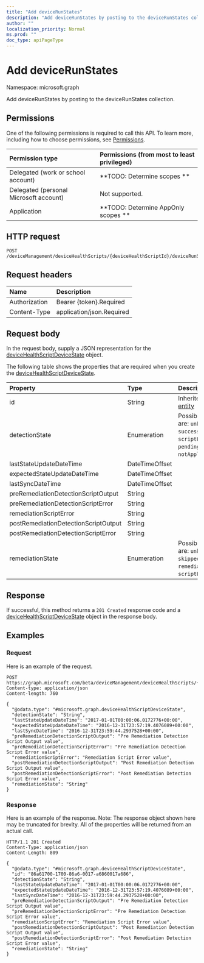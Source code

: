 ```yaml
---
title: "Add deviceRunStates"
description: "Add deviceRunStates by posting to the deviceRunStates collection."
author: ""
localization_priority: Normal
ms.prod: ""
doc_type: apiPageType
---
```


# Add deviceRunStates

Namespace: microsoft.graph

Add deviceRunStates by posting to the deviceRunStates collection.

## Permissions
One of the following permissions is required to call this API. To learn more, including how to choose permissions, see [Permissions](/concepts/permissions-reference.md).

|Permission type|Permissions (from most to least privileged)|
|:---|:---|
|Delegated (work or school account)|**TODO: Determine scopes **|
|Delegated (personal Microsoft account)|Not supported.|
|Application|**TODO: Determine AppOnly scopes **|

## HTTP request
<!-- {
  "blockType": "ignored"
}
-->
``` http
POST /deviceManagement/deviceHealthScripts/{deviceHealthScriptId}/deviceRunStates/$ref
```

## Request headers
|Name|Description|
|:---|:---|
|Authorization|Bearer {token}.Required|
|Content-Type|application/json.Required|

## Request body
In the request body, supply a JSON representation for the [deviceHealthScriptDeviceState](../resources/devicehealthscriptdevicestate.md) object.

The following table shows the properties that are required when you create the [deviceHealthScriptDeviceState](../resources/devicehealthscriptdevicestate.md).

|Property|Type|Description|
|:---|:---|:---|
|id|String| Inherited from [entity](../resources/entity.md)|
|detectionState|Enumeration| Possible values are: `unknown`, `success`, `fail`, `scriptError`, `pending`, `notApplicable`.|
|lastStateUpdateDateTime|DateTimeOffset||
|expectedStateUpdateDateTime|DateTimeOffset||
|lastSyncDateTime|DateTimeOffset||
|preRemediationDetectionScriptOutput|String||
|preRemediationDetectionScriptError|String||
|remediationScriptError|String||
|postRemediationDetectionScriptOutput|String||
|postRemediationDetectionScriptError|String||
|remediationState|Enumeration| Possible values are: `unknown`, `skipped`, `success`, `remediationFailed`, `scriptError`.|



## Response
If successful, this method returns a `201 Created` response code and a [deviceHealthScriptDeviceState](../resources/devicehealthscriptdevicestate.md) object in the response body.

## Examples

### Request
Here is an example of the request.
<!-- {
  "blockType": "request",
  "name": "create_devicehealthscriptdevicestate_from_"
}
-->
``` http
POST https://graph.microsoft.com/beta/deviceManagement/deviceHealthScripts/{deviceHealthScriptId}/deviceRunStates
Content-type: application/json
Content-length: 760

{
  "@odata.type": "#microsoft.graph.deviceHealthScriptDeviceState",
  "detectionState": "String",
  "lastStateUpdateDateTime": "2017-01-01T00:00:06.0172776+00:00",
  "expectedStateUpdateDateTime": "2016-12-31T23:57:19.4076089+00:00",
  "lastSyncDateTime": "2016-12-31T23:59:44.2937528+00:00",
  "preRemediationDetectionScriptOutput": "Pre Remediation Detection Script Output value",
  "preRemediationDetectionScriptError": "Pre Remediation Detection Script Error value",
  "remediationScriptError": "Remediation Script Error value",
  "postRemediationDetectionScriptOutput": "Post Remediation Detection Script Output value",
  "postRemediationDetectionScriptError": "Post Remediation Detection Script Error value",
  "remediationState": "String"
}
```

### Response
Here is an example of the response. Note: The response object shown here may be truncated for brevity. All of the properties will be returned from an actual call.
<!-- {
  "blockType": "response",
  "truncated": true,
  "@odata.type": "microsoft.graph.devicehealthscriptdevicestate"
}
-->
``` http
HTTP/1.1 201 Created
Content-Type: application/json
Content-Length: 809

{
  "@odata.type": "#microsoft.graph.deviceHealthScriptDeviceState",
  "id": "86a61700-1700-86a6-0017-a6860017a686",
  "detectionState": "String",
  "lastStateUpdateDateTime": "2017-01-01T00:00:06.0172776+00:00",
  "expectedStateUpdateDateTime": "2016-12-31T23:57:19.4076089+00:00",
  "lastSyncDateTime": "2016-12-31T23:59:44.2937528+00:00",
  "preRemediationDetectionScriptOutput": "Pre Remediation Detection Script Output value",
  "preRemediationDetectionScriptError": "Pre Remediation Detection Script Error value",
  "remediationScriptError": "Remediation Script Error value",
  "postRemediationDetectionScriptOutput": "Post Remediation Detection Script Output value",
  "postRemediationDetectionScriptError": "Post Remediation Detection Script Error value",
  "remediationState": "String"
}
```

